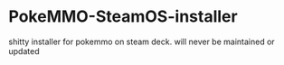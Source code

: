 # PokeMMO-SteamOS-installer
shitty installer for pokemmo on steam deck. will never be maintained or updated
